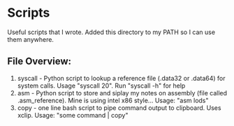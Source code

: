 Scripts
=======

Useful scripts that I wrote. Added this directory to my PATH so I can use them anywhere.

File Overview:
--------------
1. syscall - Python script to lookup a reference file (.data32 or .data64) for system calls. Usage "syscall 20". Run "syscall -h" for help
2. asm - Python script to store and siplay my notes on assembly (file called .asm_reference). Mine is using intel x86 style... Usage: "asm lods"
3. copy - one line bash script to pipe command output to clipboard. Uses xclip. Usage: "some command | copy"
